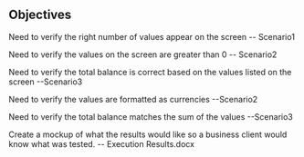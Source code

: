 Objectives
-----------
Need to verify the right number of values appear on the screen -- Scenario1

Need to verify the values on the screen are greater than 0 -- Scenario2

Need to verify the total balance is correct based on the values listed on the screen --Scenario3

Need to verify the values are formatted as currencies --Scenario2

Need to verify the total balance matches the sum of the values --Scenario3

Create a mockup of what the results would like so a business client would know what was tested. -- Execution Results.docx



